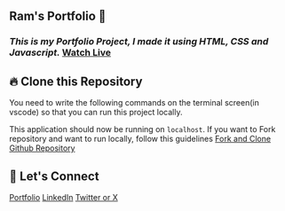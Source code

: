 ## Ram's Portfolio 🙏
### _This is my Portfolio Project, I made it using HTML, CSS and Javascript._ [Watch Live]([https://portfolio-website-code.netlify.app/](https://yadavram18.github.io/Portfolio-Website/))


## 🔥 Clone this Repository
You need to write the following commands on the terminal screen(in vscode) so that you can run this project locally.

This application should now be running on `localhost`. If you want to Fork repository and want to run locally, follow this guidelines [Fork and Clone Github Repository](https://docs.github.com/en/get-started/quickstart/fork-a-repo)


## 🔗 Let's Connect
[Portfolio]([https://portfolio-website-code.netlify.app/](https://yadavram18.github.io/Portfolio-Website/))
[LinkedIn](https://www.linkedin.com/in/ramyadav18/)
[Twitter or X](https://twitter.com/ram_yadav18)
